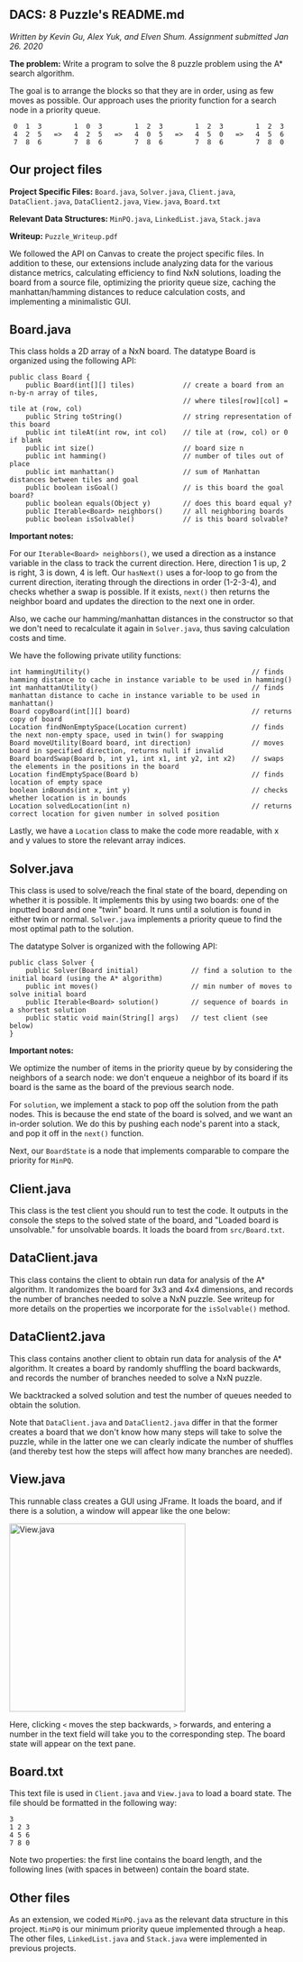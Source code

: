 ## DACS: 8 Puzzle's README.md

*Written by Kevin Gu, Alex Yuk, and Elven Shum. Assignment submitted Jan 26. 2020*

**The problem:** Write a program to solve the 8 puzzle problem using the A* search algorithm.

The goal is to arrange the blocks so that they are in order, using as few moves as possible. Our approach uses the priority function for a search node in a priority queue.

```
 0  1  3        1  0  3        1  2  3        1  2  3        1  2  3
 4  2  5   =>   4  2  5   =>   4  0  5   =>   4  5  0   =>   4  5  6
 7  8  6        7  8  6        7  8  6        7  8  6        7  8  0
```

## Our project files

**Project Specific Files:** `Board.java`, `Solver.java`, `Client.java`, `DataClient.java`, `DataClient2.java`, `View.java`, `Board.txt`

**Relevant Data Structures:** `MinPQ.java`, `LinkedList.java`, `Stack.java`

**Writeup:** `Puzzle_Writeup.pdf`

We followed the API on Canvas to create the project specific files. In addition to these, our extensions include analyzing data for the various distance metrics, calculating efficiency to find NxN solutions, loading the board from a source file, optimizing the priority queue size, caching the manhattan/hamming distances to reduce calculation costs, and implementing a minimalistic GUI.

## Board.java

This class holds a 2D array of a NxN board. The datatype Board is organized using the following API: 

```
public class Board {
    public Board(int[][] tiles)            // create a board from an n-by-n array of tiles,
                                           // where tiles[row][col] = tile at (row, col)
    public String toString()               // string representation of this board
    public int tileAt(int row, int col)    // tile at (row, col) or 0 if blank
    public int size()                      // board size n
    public int hamming()                   // number of tiles out of place
    public int manhattan()                 // sum of Manhattan distances between tiles and goal
    public boolean isGoal()                // is this board the goal board?
    public boolean equals(Object y)        // does this board equal y?
    public Iterable<Board> neighbors()     // all neighboring boards
    public boolean isSolvable()            // is this board solvable?

```

**Important notes:**

For our `Iterable<Board> neighbors()`, we used a direction as a instance variable in the class to track the current direction. Here, direction 1 is up, 2 is right, 3 is down, 4 is left. Our `hasNext()` uses a for-loop to go from the current direction, iterating through the directions in order (1-2-3-4), and checks whether a swap is possible. If it exists, `next()` then returns the neighbor board and updates the direction to the next one in order.

Also, we cache our hamming/manhattan distances in the constructor so that we don't need to recalculate it again in `Solver.java`, thus saving calculation costs and time.

We have the following private utility functions:

```
int hammingUtility()										// finds hamming distance to cache in instance variable to be used in hamming()
int manhattanUtility()										// finds manhattan distance to cache in instance variable to be used in manhattan()
Board copyBoard(int[][] board)								// returns copy of board
Location findNonEmptySpace(Location current)				// finds the next non-empty space, used in twin() for swapping
Board moveUtility(Board board, int direction)				// moves board in specified direction, returns null if invalid
Board boardSwap(Board b, int y1, int x1, int y2, int x2)	// swaps the elements in the positions in the board
Location findEmptySpace(Board b)							// finds location of empty space
boolean inBounds(int x, int y)								// checks whether location is in bounds
Location solvedLocation(int n)								// returns correct location for given number in solved position
```

Lastly, we have a `Location` class to make the code more readable, with x and y values to store the relevant array indices.

## Solver.java

This class is used to solve/reach the final state of the board, depending on whether it is possible. It implements this by using two boards: one of the inputted board and one "twin" board. It runs until a solution is found in either twin or normal. `Solver.java` implements a priority queue to find the most optimal path to the solution.

The datatype Solver is organized with the following API:

```
public class Solver {
    public Solver(Board initial)             // find a solution to the initial board (using the A* algorithm)
    public int moves()                       // min number of moves to solve initial board
    public Iterable<Board> solution()        // sequence of boards in a shortest solution
    public static void main(String[] args)   // test client (see below) 
}
```

**Important notes:**

We optimize the number of items in the priority queue by by considering the neighbors of a search node: we don't enqueue a neighbor of its board if its board is the same as the board of the previous search node.

For `solution`, we implement a stack to pop off the solution from the path nodes. This is because the end state of the board is solved, and we want an in-order solution. We do this by pushing each node's parent into a stack, and pop it off in the `next()` function.

Next, our `BoardState` is a node that implements comparable to compare the priority for `MinPQ`.

## Client.java

This class is the test client you should run to test the code. It outputs in the console the steps to the solved state of the board, and "Loaded board is unsolvable." for unsolvable boards. It loads the board from `src/Board.txt`.

## DataClient.java

This class contains the client to obtain run data for analysis of the A* algorithm. It randomizes the board for 3x3 and 4x4 dimensions, and records the number of branches needed to solve a NxN puzzle. See writeup for more details on the properties we incorporate for the `isSolvable()` method.

## DataClient2.java

This class contains another client to obtain run data for analysis of the A* algorithm. It creates a board by randomly shuffling the board backwards, and records the number of branches needed to solve a NxN puzzle.

We backtracked a solved solution and test the number of queues needed to obtain the solution.

Note that `DataClient.java` and `DataClient2.java` differ in that the former creates a board that we don't know how many steps will take to solve the puzzle, while in the latter one we can clearly indicate the number of shuffles (and thereby test how the steps will affect how many branches are needed).

## View.java

This runnable class creates a GUI using JFrame. It loads the board, and if there is a solution, a window will appear like the one below:

<img src="https://i.imgur.com/mMzaAGV.png" alt="View.java"
	title="View.java" width="312" height="334" />
	
Here, clicking `<` moves the step backwards, `>` forwards, and entering a number in the text field will take you to the corresponding step. The board state will appear on the text pane.

## Board.txt

This text file is used in `Client.java` and `View.java` to load a board state. The file should be formatted in the following way:

```
3
1 2 3
4 5 6
7 8 0
```

Note two properties: the first line contains the board length, and the following lines (with spaces in between) contain the board state.

## Other files
As an extension, we coded `MinPQ.java` as the relevant data structure in this project. `MinPQ` is our minimum priority queue implemented through a heap. The other files, `LinkedList.java` and `Stack.java` were implemented in previous projects.
